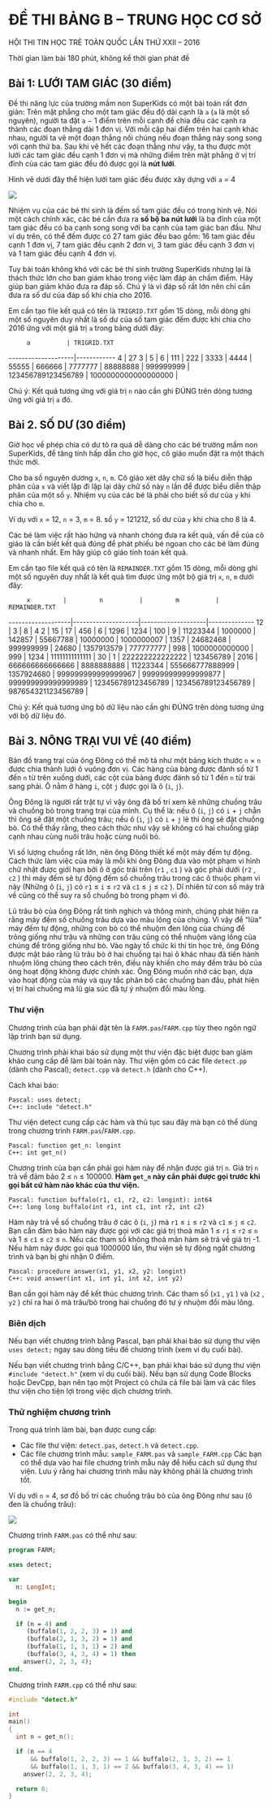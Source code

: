 # ĐỀ THI BẢNG B – TRUNG HỌC CƠ SỞ

HỘI THI TIN HỌC TRẺ TOÀN QUỐC LẦN THỨ XXII – 2016

Thời gian làm bài 180 phút, không kể thời gian phát đề

## Bài 1: LƯỚI TAM GIÁC (30 điểm)

Đề thi năng lực của trường mầm non SuperKids có một bài toán rất đơn giản: Trên
mặt phẳng cho một tam giác đều độ dài cạnh là `a` (`a` là một số nguyên), người
ta đặt `a` − 1 điểm trên mỗi cạnh để chia đều các cạnh ra thành các đoạn thẳng
dài 1 đơn vị. Với mỗi cặp hai điểm trên hai cạnh khác nhau, người ta vẽ một
đoạn thẳng nối chúng nếu đoạn thẳng này song song với cạnh thứ ba. Sau khi vẽ
hết các đoạn thẳng như vậy, ta thu được một lưới các tam giác đều cạnh 1 đơn vị
mà những điểm trên mặt phẳng ở vị trí đỉnh của các tam giác đều đó được gọi là
**nút lưới**.

Hình vẽ dưới đây thể hiện lưới tam giác đều được xây dựng với `a` = 4

![](http://i.stack.imgur.com/c8X1c.jpg)

Nhiệm vụ của các bé thí sinh là đếm số tam giác đều có trong hình vẽ. Nói một
cách chính xác, các bé cần đưa ra **số bộ ba nút lưới** là ba đỉnh của một tam
giác đều có ba cạnh song song với ba cạnh của tam giác ban đầu. Như ví dụ trên,
có thể đếm được có 27 tam giác đều bao gồm: 16 tam giác đều cạnh 1 đơn vị, 7
tam giác đều cạnh 2 đơn vị, 3 tam giác đều cạnh 3 đơn vị và 1 tam giác đều cạnh
4 đơn vị.

Tuy bài toán không khó với các bé thí sinh trường SuperKids nhưng lại là thách
thức lớn cho ban giám khảo trong việc làm đáp án chấm điểm. Hãy giúp ban giảm
khảo đưa ra đáp số. Chú ý là vì đáp số rất lớn nên chỉ cần đưa ra số dư của đáp
số khi chia cho 2016.

Em cần tạo file kết quả có tên là `TRIGRID.TXT` gồm 15 dòng, mỗi dòng ghi một số
nguyên duy nhất là số dư của số tam giác đếm được khi chia cho 2016 ứng với một
giá trị `a` trong bảng dưới đây:

         a          | TRIGRID.TXT
--------------------|------------
4                   | 27
3                   |
5                   |
6                   |
111                 |
222                 |
3333                |
4444                |
55555               |
666666              |
7777777             |
88888888            |
999999999           |
123456789123456789  |
1000000000000000000 |

Chú ý: Kết quả tương ứng với giá trị `n` nào cần ghi ĐÚNG trên dòng tương ứng
với giá trị `a` đó.

## Bài 2. SỐ DƯ (30 điểm)

Giờ học về phép chia có dư tỏ ra quá dễ dàng cho các bé trường mầm non
SuperKids, để tăng tính hấp dẫn cho giờ học, cô giáo muốn đặt ra một thách thức
mới.

Cho ba số nguyên dương `x`, `n`, `m`. Cô giáo xét dãy chữ số là biểu diễn thập
phân của `x` và viết lặp đi lặp lại dãy chữ số này `n` lần để được biểu diễn
thập phân của một số `y`. Nhiệm vụ của các bé là phải cho biết số
dư của `y` khi chia cho `m`.

Ví dụ với `x` = 12, `n` = 3, `m` = 8. số `y` = 121212, số dư của `y` khi chia
cho 8 là 4.

Các bé làm việc rất hào hứng và nhanh chóng đưa ra kết quả, vấn đề của cô giáo
là cần biết kết quả đúng để phát phiếu bé ngoan cho các bé làm đúng và nhanh
nhất. Em hãy giúp cô giáo tính toán kết quả.

Em cần tạo file kết quả có tên là `REMAINDER.TXT` gồm 15 dòng, mỗi dòng ghi một
số nguyên duy nhất là kết quả tìm được ứng một bộ giá trị `x`, `n`, `m` dưới
đây:

         x         |         n          |         m          | REMAINDER.TXT
-------------------|--------------------|--------------------|--------------
12                 | 3                  | 8                  | 4
2                  | 15                 | 17                 |
456                | 6                  | 1296               |
1234               | 100                | 9                  |
11223344           | 1000000            | 142857             |
55667788           | 10000000           | 1000000007         |
1357               | 24682468           | 999999999          |
24680              | 1357913579         | 777777777          |
998                | 1000000000000      | 999                |
1234               | 11111111111111     | 30                 |
1                  | 222222222222222    | 123456789          |
2016               | 666666666666666    | 8888888888         |
11223344           | 555666777888999    | 1357924680         |
999999999999999967 | 999999999999999877 | 999999999999999989 |
123456789123456789 | 123456789123456789 | 987654321123456789 |

Chú ý: Kết quả tương ứng bộ dữ liệu nào cần ghi ĐÚNG trên dòng tương ứng với bộ
dữ liệu đó.

## Bài 3. NÔNG TRẠI VUI VẺ (40 điểm)

Bản đồ trang trại của ông Đông có thể mô tả như một bảng kích thước `n` × `n`
được chia thành lưới ô vuông đơn vị. Các hàng của bảng được đánh số từ 1 đến
`n` từ trên xuống dưới, các cột của bảng được đánh số từ 1 đến `n` từ trái sang
phải. Ô nằm ở hàng `i`, cột `j` được gọi là ô (`i`, `j`).

Ông Đông là người rất trật tự vì vậy ông đã bố trí xem kẽ những chuồng trâu và
chuồng bò trong trang trại của mình. Cụ thể là: nếu ô (`i`, `j`) có `i` + `j`
chẵn thì ông sẽ đặt một chuồng trâu; nếu ô (`i`, `j`) có `i` + `j` lẻ thì ông
sẽ đặt chuồng bò. Có thể thấy rằng, theo cách thức như vậy sẽ không có hai
chuồng giáp cạnh nhau cùng nuôi trâu hoặc cùng nuôi bò.

Vì số lượng chuồng rất lớn, nên ông Đông thiết kế một máy đếm tự động. Cách
thức làm việc của máy là mỗi khi ông Đông đưa vào một phạm vi hình chữ nhật
được giới hạn bởi ô ở góc trái trên (`r1` , `c1` ) và góc phải dưới (`r2` ,
`c2` ) thì máy đếm sẽ tự động đếm số chuồng trâu trong các ô thuộc phạm vi này
(Những ô (`i`, `j`) có `r1` ≤ `i` ≤ `r2` và `c1` ≤ `j` ≤ `c2` ). Dĩ nhiên từ
con số máy trả về cũng có thể suy ra số chuồng bò trong phạm vi đó.

Lũ trâu bò của ông Đông rất tinh nghịch và thông minh, chúng phát hiện ra rằng
máy đếm số chuồng trâu dựa vào màu lông của chúng. Vì vậy để “lừa" máy đếm tự
động, những con bò có thể nhuộm đen lông của chúng để trông giống như trâu và
những con trâu cũng có thể nhuộm vàng lông của chúng để trông giống như bò. Vào
ngày tổ chức kì thi tin học trẻ, ông Đông được mật báo rằng lũ trâu bò ở hai
chuồng tại hai ô khác nhau đã tiến hành nhuộm lông chúng theo cách trên, điều
này khiến cho máy đếm trâu bò của ông hoạt động không được chính xác. Ông Đông
muốn nhờ các bạn, dựa vào hoạt động của máy và quy tắc phân bố các chuồng ban
đầu, phát hiện vị trí hai chuồng mà lũ gia súc đã tự ý nhuộm đổi màu lông.

### Thư viện

Chương trình của bạn phải đặt tên là `FARM.pas`/`FARM.cpp` tùy theo ngôn ngữ
lập trình bạn sử dụng.

Chương trình phải khai báo sử dụng một thư viện đặc biệt được ban giám khảo
cung cấp để làm bài toán này. Thư viện gồm có các file `detect.pp` (dành cho
Pascal); `detect.cpp` và `detect.h` (dành cho C++).

Cách khai báo:

    Pascal: uses detect;
    C++: include "detect.h"

Thư viện detect cung cấp các hàm và thủ tục sau đây mà bạn có thể dùng trong
chương trình `FARM.pas`/`FARM.cpp`.

    Pascal: function get_n: longint
    C++: int get_n()

Chương trình của bạn cần phải gọi hàm này để nhận được giá trị `n`. Giá trị `n`
trả về đảm bảo 2 ≤ `n` ≤ 100000. **Hàm `get_n` này cần phải được gọi trước khi
gọi bất cứ hàm nào khác của thư viện.**

    Pascal: function buffalo(r1, c1, r2, c2: longint): int64
    C++: long long buffalo(int r1, int c1, int r2, int c2)

Hàm này trả về số chuồng trâu ở các ô (`i`, `j`) mà `r1` ≤ `i` ≤ `r2` và `c1` ≤
`j` ≤ `c2`. Bạn cần đảm bảo hàm này được gọi với các giá trị thoả mãn 1 ≤ `r1`
≤ `r2` ≤ `n` và 1 ≤ `c1` ≤ `c2` ≤ `n`. Nếu các tham số không thoả mãn hàm sẽ
trả về giá trị -1. Nếu hàm này được gọi quá 1000000 lần, thư viện sẽ tự động
ngắt chương trình và bạn bị ghi nhận 0 điểm.

    Pascal: procedure answer(x1, y1, x2, y2: longint)
    C++: void answer(int x1, int y1, int x2, int y2)

Bạn cần gọi hàm này để kết thúc chương trình. Các tham số (`x1` , `y1` ) và
(`x2` , `y2` ) chỉ ra hai ô mà trâu/bò trong hai chuồng đó tự ý nhuộm đổi màu
lông.

### Biên dịch

Nếu bạn viết chương trình bằng Pascal, bạn phải khai báo sử dụng thư viện `uses
detect;` ngay sau dòng tiêu đề chương trình (xem ví dụ cuối bài).

Nếu bạn viết chương trình bằng C/C++, bạn phải khai báo sử dụng thư viện
`#include "detect.h"` (xem ví dụ cuối bài). Nếu bạn sử dụng Code Blocks hoặc
DevCpp, bạn nên tạo một Project có chứa cả file bài làm và các files thư viện
cho tiện lợi trong việc dịch chương trình.

### Thử nghiệm chương trình

Trong quá trình làm bài, bạn được cung cấp:

* Các file thư viện: `detect.pas`, `detect.h` và `detect.cpp`.
* Các file chương trình mẫu: `sample_FARM.pas` và `sample_FARM.cpp` Các bạn có
  thể dựa vào hai file chương trình mẫu này để hiểu cách sử dụng thư viện. Lưu
  ý rằng hai chương trình mẫu này không phải là chương trình tốt.

Ví dụ với `n` = 4, sơ đồ bố trí các chuồng trâu bò của ông Đông như sau (ô đen
là chuồng trâu):

![](sample_FARM.png)

Chương trình `FARM.pas` có thể như sau:

```pascal
program FARM;

uses detect;

var
  n: LongInt;

begin
  n := get_n;

  if (n = 4) and
     (buffalo(1, 2, 2, 3) = 1) and
     (buffalo(2, 1, 3, 2) = 1) and
     (buffalo(1, 1, 3, 1) = 2) and
     (buffalo(3, 4, 3, 4) = 1) then
    answer(2, 2, 3, 4);
end.
```

Chương trình `FARM.cpp` có thể như sau:

```cpp
#include "detect.h"

int 
main()
{
  int n = get_n();

  if (n == 4
      && buffalo(1, 2, 2, 3) == 1 && buffalo(2, 1, 3, 2) == 1
      && buffalo(1, 1, 3, 1) == 2 && buffalo(3, 4, 3, 4) == 1)
    answer(2, 2, 3, 4);

  return 0;
}
